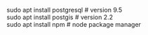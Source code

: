 sudo apt install postgresql # version 9.5<br>
sudo apt install postgis # version 2.2<br>
sudo apt install npm # node package manager<br>